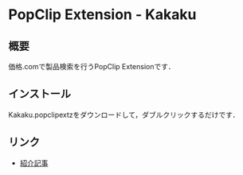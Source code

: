 # PopClip Extension - Kakaku

## 概要
価格.comで製品検索を行うPopClip Extensionです．

## インストール
Kakaku.popclipextzをダウンロードして，ダブルクリックするだけです．

## リンク
+ [紹介記事](http://blog.kosk.me/2013/11/05/popclip-extension-kakaku-com/)